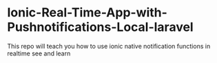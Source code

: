 # Ionic-Real-Time-App-with-Pushnotifications-Local-laravel
This repo will teach you how to use ionic native notification functions in realtime see and learn

